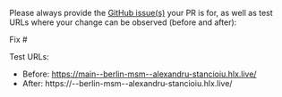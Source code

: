 Please always provide the [GitHub issue(s)](../issues) your PR is for, as well as test URLs where your change can be observed (before and after):

Fix #<gh-issue-id>

Test URLs:
- Before: https://main--berlin-msm--alexandru-stancioiu.hlx.live/
- After: https://<branch>--berlin-msm--alexandru-stancioiu.hlx.live/
